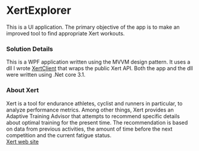 # XertExplorer
This is a UI application. The primary objective of the app is to make an improved tool to find appropriate Xert workouts. 

### Solution Details
This is a WPF application written using the MVVM design pattern. It uses a dll I wrote [XertClient](https://github.com/ccuddohy/XertClient) that wraps the public
Xert API. Both the app and the dll were written using .Net core 3.1. 

### About Xert
Xert is a tool for endurance athletes, cyclist and runners in particular, to analyze performance metrics. Among other things, Xert provides an Adaptive 
Training Advisor that attempts to recommend specific details about optimal training for the present time. The recommendation is based on data from previous
activities, the amount of time before the next competition and the current fatigue status.   
[Xert web site](https://www.xertonline.com/)


